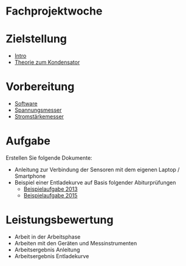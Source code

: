 Fachprojektwoche
==================

# Zielstellung

- [Intro](https://www.youtube.com/watch?v=fxpv4-OSD-M)
- [Theorie zum Kondensator](https://www.leifiphysik.de/elektrizitaetslehre/kondensator-kapazitaet)

# Vorbereitung

- [Software](https://www.phywe.de/service/downloads-webshop-support/apps/)
- [Spannungsmesser](https://www.phywe.de/sensoren-software/cobra-smartsense/cobra-smartsense-sensoren/cobra-smartsense-voltage-sensor-zur-messung-von-elektrischer-spannung-30-v-bluetooth-usb_2046_2977/)
- [Stromstärkemesser](https://www.phywe.de/sensoren-software/cobra-smartsense/cobra-smartsense-sensoren/cobra-smartsense-current-sensor-zur-messung-von-elektrischem-strom-1-a-bluetooth-usb_2083_3014/)

# Aufgabe

Erstellen Sie folgende Dokumente:

- Anleitung zur Verbindung der Sensoren mit dem eigenen Laptop / Smartphone
- Beispiel einer Entladekurve auf Basis folgender Abiturprüfungen
	- [Beispielaufgabe 2013](https://bildungsserver.berlin-brandenburg.de/fileadmin/bbb/unterricht/fachbriefe_berlin/physik/fachbrief_physik_08_beispielaufgaben_lk_2013.pdf)
	- [Beispielaufgabe 2015](https://www.isq-bb.de/wordpress/wp-content/uploads/2018/04/2015_Physik_Physik-Leistungskurs-Aufgaben.pdf)

# Leistungsbewertung

- Arbeit in der Arbeitsphase
- Arbeiten mit den Geräten und Messinstrumenten
- Arbeitsergebnis Anleitung
- Arbeitsergebnis Entladekurve
